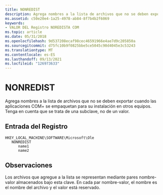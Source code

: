 ```yaml
---
title: NONREDIST
description: Agrega nombres a la lista de archivos que no se deben exportar cuando las aplicaciones COM+ se empaquetan para su instalación en otros equipos. Tenga en cuenta que se trata de una subclave, no de un valor.
ms.assetid: c50e20e4-1a25-4978-ab84-8f7b4b2f6069
keywords:
- VALOR DEL Registro NOREDISTA COM
ms.topic: article
ms.date: 05/31/2018
ms.openlocfilehash: 9d537208ecaf98cec46591966e4ae7d9c205850a
ms.sourcegitcommit: d75fc10b9f0825bbe5ce5045c90d4045e3c53243
ms.translationtype: MT
ms.contentlocale: es-ES
ms.lasthandoff: 09/13/2021
ms.locfileid: "126973633"
---
```

# <a name="nonredist"></a>NONREDIST

Agrega nombres a la lista de archivos que no se deben exportar cuando las aplicaciones COM+ se empaquetan para su instalación en otros equipos. Tenga en cuenta que se trata de una subclave, no de un valor.

## <a name="registry-entry"></a>Entrada del Registro

```
HKEY_LOCAL_MACHINE\SOFTWARE\Microsoft\Ole
   NONREDIST
      name1
      name2
```

## <a name="remarks"></a>Observaciones

Los archivos que agregue a la lista se representan mediante pares nombre-valor almacenados bajo esta clave. En cada par nombre-valor, el nombre es el nombre del archivo y el valor está reservado.

 

 




